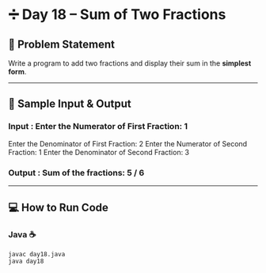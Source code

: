 # ➗ Day 18 – Sum of Two Fractions  

## 🎯 Problem Statement  
Write a program to add two fractions and display their sum in the **simplest form**.  

---

## 📝 Sample Input & Output  

### Input :  Enter the Numerator of First Fraction: 1
Enter the Denominator of First Fraction: 2
Enter the Numerator of Second Fraction: 1
Enter the Denominator of Second Fraction: 3


### Output :  Sum of the fractions: 5 / 6

---

## 💻 How to Run Code  

### Java ☕  
```
javac day18.java
java day18
